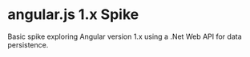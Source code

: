 # angular.js 1.x Spike #
Basic spike exploring Angular version 1.x using a .Net Web API for data persistence.


